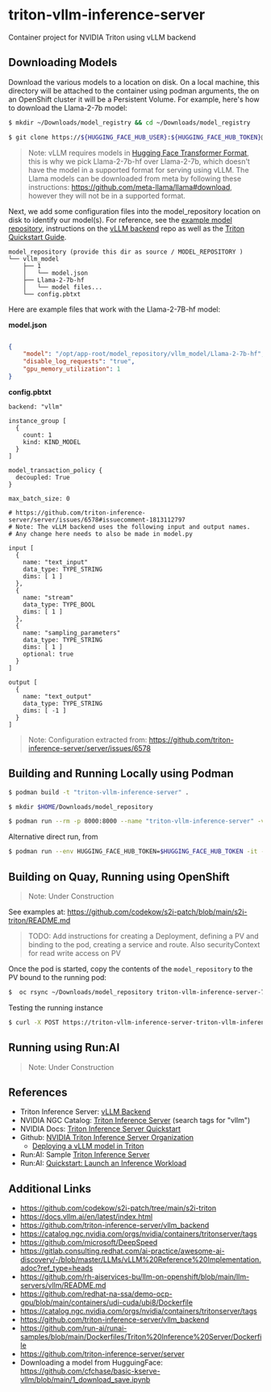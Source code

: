 # triton-vllm-inference-server
Container project for NVIDIA Triton using vLLM backend

## Downloading Models

Download the various models to a location on disk. On a local machine, this directory will be attached to the container using podman arguments, the on an OpenShift cluster it will be a Persistent Volume. For example, here's how to download the Llama-2-7b model:
```sh
$ mkdir ~/Downloads/model_registry && cd ~/Downloads/model_registry

$ git clone https://${HUGGING_FACE_HUB_USER}:${HUGGING_FACE_HUB_TOKEN}@huggingface.co/meta-llama/Llama-2-7b-hf 
```

> Note: vLLM requires models in [Hugging Face Transformer Format](https://docs.vllm.ai/en/stable/models/supported_models.html#supported-models), this is why we pick Llama-2-7b-hf over Llama-2-7b, which doesn't have the model in a supported format for serving using vLLM. The Llama models can be downloaded from meta by following these instructions: https://github.com/meta-llama/llama#download, however they will not be in a supported format.

Next, we add some configuration files into the model_repository location on disk to identify our model(s). For reference, see the [example model repository](https://github.com/triton-inference-server/vllm_backend/tree/main/samples/model_repository), instructions on the [vLLM backend](https://github.com/triton-inference-server/vllm_backend/blob/main/README.md#using-the-vllm-backend) repo as well as the [Triton Quickstart Guide](https://github.com/triton-inference-server/tutorials/blob/main/Quick_Deploy/vLLM/README.md#step-1-prepare-your-model-repository).

```
model_repository (provide this dir as source / MODEL_REPOSITORY )
└── vllm_model
    ├── 1
    │   └── model.json
    ├── Llama-2-7b-hf
    │   └── model files...
    └── config.pbtxt
```

Here are example files that work with the Llama-2-7B-hf model:

**model.json**
```json

{
    "model": "/opt/app-root/model_repository/vllm_model/Llama-2-7b-hf",
    "disable_log_requests": "true",
    "gpu_memory_utilization": 1
}
```

**config.pbtxt**
```
backend: "vllm"

instance_group [
  {
    count: 1
    kind: KIND_MODEL
  }
]

model_transaction_policy {
  decoupled: True
}

max_batch_size: 0

# https://github.com/triton-inference-server/server/issues/6578#issuecomment-1813112797
# Note: The vLLM backend uses the following input and output names.
# Any change here needs to also be made in model.py

input [
  {
    name: "text_input"
    data_type: TYPE_STRING
    dims: [ 1 ]
  },
  {
    name: "stream"
    data_type: TYPE_BOOL
    dims: [ 1 ]
  },
  {
    name: "sampling_parameters"
    data_type: TYPE_STRING
    dims: [ 1 ]
    optional: true
  }
]

output [
  {
    name: "text_output"
    data_type: TYPE_STRING
    dims: [ -1 ]
  }
]
```

> Note: Configuration extracted from: https://github.com/triton-inference-server/server/issues/6578

## Building and Running Locally using Podman

```sh
$ podman build -t "triton-vllm-inference-server" . 
```

```sh
$ mkdir $HOME/Downloads/model_repository

$ podman run --rm -p 8000:8000 --name "triton-vllm-inference-server" -v $HOME/Downloads/model_repository:/opt/app-root/model_repository --shm-size=1G --ulimit memlock=-1 --ulimit stack=67108864 --gpus all triton-vllm-inference-server
```


Alternative direct run, from 
```sh
$ podman run --env HUGGING_FACE_HUB_TOKEN=$HUGGING_FACE_HUB_TOKEN -it --net=host --rm -p 8001:8001 --shm-size=1G --ulimit memlock=-1 --ulimit stack=67108864 -v ${PWD}:/work -w /work nvcr.io/nvidia/tritonserver:23.10-vllm-python-py3 tritonserver --model-store ./model_repository
```

## Building on Quay, Running using OpenShift

> Note: Under Construction

See examples at: https://github.com/codekow/s2i-patch/blob/main/s2i-triton/README.md

> TODO: Add instructions for creating a Deployment, defining a PV and binding to the pod, creating a service and route. Also securityContext for read write access on PV

Once the pod is started, copy the contents of the `model_repository` to the PV bound to the running pod:

```sh
$  oc rsync ~/Downloads/model_repository triton-vllm-inference-server-784d54f45f-jwr25:/opt/app-root/ --strategy=tar --progress=true
```

Testing the running instance
```sh
$ curl -X POST https://triton-vllm-inference-server-triton-vllm-inference-server.apps.cluster-4b2f6.sandbox888.opentlc.com/v2/models/vllm_model/generate -d '{"text_input": "What is Triton Inference Server?", "parameters": {"stream": false, "temperature": 0}}'
```

## Running using Run:AI

> Note: Under Construction

## References

* Triton Inference Server: [vLLM Backend](https://github.com/triton-inference-server/vllm_backend)
* NVIDIA NGC Catalog: [Triton Inference Server](https://catalog.ngc.nvidia.com/orgs/nvidia/containers/tritonserver) (search tags for "vllm")
* NVIDIA Docs: [Triton Inference Server Quickstart](https://docs.nvidia.com/deeplearning/triton-inference-server/user-guide/docs/getting_started/quickstart.html)
* Github: [NVIDIA Triton Inference Server Organization](https://github.com/triton-inference-server/)
  + [Deploying a vLLM model in Triton](https://github.com/triton-inference-server/tutorials/blob/main/Quick_Deploy/vLLM/README.md#deploying-a-vllm-model-in-triton)
* Run:AI: Sample [Triton Inference Server](https://github.com/run-ai/runai-samples/tree/main/Dockerfiles/Triton%20Inference%20Server)
* Run:AI: [Quickstart: Launch an Inference Workload](https://docs.run.ai/v2.17/Researcher/Walkthroughs/quickstart-inference/)

## Additional Links
  
- https://github.com/codekow/s2i-patch/tree/main/s2i-triton
- https://docs.vllm.ai/en/latest/index.html
- https://github.com/triton-inference-server/vllm_backend
- https://catalog.ngc.nvidia.com/orgs/nvidia/containers/tritonserver/tags
- https://github.com/microsoft/DeepSpeed
- https://gitlab.consulting.redhat.com/ai-practice/awesome-ai-discovery/-/blob/master/LLMs/vLLM%20Reference%20Implementation.adoc?ref_type=heads
- https://github.com/rh-aiservices-bu/llm-on-openshift/blob/main/llm-servers/vllm/README.md
- https://github.com/redhat-na-ssa/demo-ocp-gpu/blob/main/containers/udi-cuda/ubi8/Dockerfile
- https://catalog.ngc.nvidia.com/orgs/nvidia/containers/tritonserver/tags
- https://github.com/triton-inference-server/vllm_backend
- https://github.com/run-ai/runai-samples/blob/main/Dockerfiles/Triton%20Inference%20Server/Dockerfile
- https://github.com/triton-inference-server/server
- Downloading a model from HugguingFace: https://github.com/cfchase/basic-kserve-vllm/blob/main/1_download_save.ipynb
